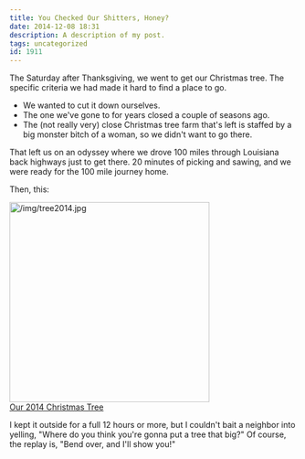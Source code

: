 ```yaml
---
title: You Checked Our Shitters, Honey? 
date: 2014-12-08 18:31
description: A description of my post.
tags: uncategorized
id: 1911
---
```

The Saturday after Thanksgiving, we went to get our Christmas tree.  The specific criteria we had made it hard to find a place to go.

<ul><li>We wanted to cut it down ourselves.</li>
<li>The one we've gone to for years closed a couple of seasons ago.</li>
<li>The (not really very) close Christmas tree farm that's left is staffed by a big monster bitch of a woman, so we didn't want to go there.</li></ul>

That left us on an odyssey where we drove 100 miles through Louisiana back highways just to get there.  20 minutes of picking and sawing, and we were ready for the 100 mile journey home.

Then, this:

<a class="lightview centered" href="/img/" data-lightview-caption="Our 2014 Christmas Tree" data-lightview-group="group1"><img src="/img/tree2014.jpg" alt="/img/tree2014.jpg" width="350px"><br><span class="caption">Our 2014 Christmas Tree</span></a>

I kept it outside for a full 12 hours or more, but I couldn't bait a neighbor into yelling, "Where do you think you're gonna put a tree that big?"  Of course, the replay is, "Bend over, and I'll show you!"